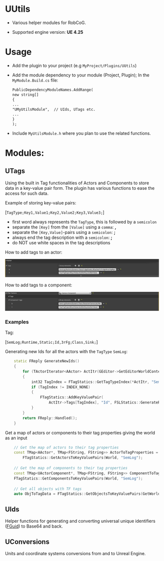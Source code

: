 UUtils
======

 * Various helper modules for RobCoG.

 * Supported engine version: **UE 4.25**

Usage
=====

-   Add the plugin to your project (e.g `MyProject/Plugins/UUtils`)  


-   Add the module dependency to your module (Project, Plugin); In the
    `MyModule.Build.cs` file:  

		PublicDependencyModuleNames.AddRange(  
		new string[]
		{
        ...  
        "UMyUtilsModule",  // UIds, UTags etc.
        ...  
		}
		);

-   Include `MyUtilsModule.h` where you plan to use the related functions.

Modules:
=====

## UTags

Using the built in Tag functionalities of Actors and Components to store data in a
key-value pair form. The plugin has various functions to ease the access for such data.

Example of storing key-value pairs:

[`TagType;Key1,Value1;Key2,Value2;Key3,Value3;`]

* first word always represents the `TagType`, this is followed by a `semicolon`
* separate the `[Key]` from the `[Value]` using a `comma`: **,**
* separate the `[Key,Value]`-pairs using a `semicolon`: **;**
* always end the tag description with a `semicolon`: **;**
* do NOT use white spaces in the tag descriptions

How to add tags to an actor:

![](Documentation/Img/ActorTags.PNG)

How to add tags to a component:

![](Documentation/Img/ComponentTags.PNG)


### Examples

Tag:

[`SemLog;Runtime,Static;Id,3rFg;Class,Sink;`]

Generating new Ids for all the actors with the `TagType` `SemLog`:

```cpp
	static FReply GenerateNewIds()
	{
		for (TActorIterator<AActor> ActItr(GEditor->GetEditorWorldContext().World()); ActItr; ++ActItr)
		{
			int32 TagIndex = FTagStatics::GetTagTypeIndex(*ActItr, "SemLog");
			if (TagIndex != INDEX_NONE)
			{
				FTagStatics::AddKeyValuePair(
					ActItr->Tags[TagIndex], "Id", FSLStatics::GenerateRandomFString(4));
			}
		}
		return FReply::Handled();
	}
```

Get a map of actors or components to their tag properties giving the world as an input

```cpp
	// Get the map of actors to their tag properties
	const TMap<AActor*, TMap<FString, FString>> ActorToTagProperties =
		FTagStatics::GetActorsToKeyValuePairs(World, "SemLog");

	// Get the map of components to their tag properties
	const TMap<UActorComponent*, TMap<FString, FString>> ComponentToTagProperties =
	FTagStatics::GetComponentsToKeyValuePairs(World, "SemLog");

	// Get all objects with TF tags
	auto ObjToTagData = FTagStatics::GetObjectsToKeyValuePairs(GetWorld(), TEXT("TF"));
```

## UIds

Helper functions for generating and converting universal unique identifiers ([FGuid](http://api.unrealengine.com/INT/API/Runtime/Core/Misc/FGuid/index.html)) to Base64 and back.


## UConversions

Units and coordinate systems conversions from and to Unreal Engine.
